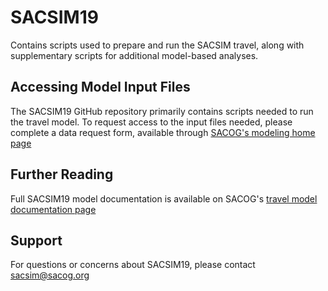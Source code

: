 # SACSIM19
Contains scripts used to prepare and run the SACSIM travel, along with supplementary scripts for additional model-based analyses.

## Accessing Model Input Files
The SACSIM19 GitHub repository primarily contains scripts needed to run the travel model. To request access to the input files needed, please complete a data request form, available through [SACOG's modeling home page](https://www.sacog.org/modeling)

## Further Reading
Full SACSIM19 model documentation is available on SACOG's [travel model documentation page ](https://www.sacog.org/travel-model-documentation)

## Support
For questions or concerns about SACSIM19, please contact sacsim@sacog.org
